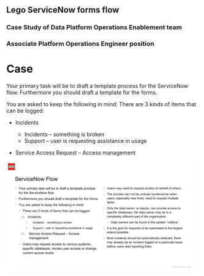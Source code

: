 ## Lego ServiceNow forms flow
### Case Study of Data Platform Operations Enablement team
### Associate Platform Operations Engineer position

# Case
Your primary task will be to draft a template process for the ServiceNow flow. Furthermore you should draft a template for the forms.

You are asked to keep the following in mind:
There are 3 kinds of items that can be logged:

* Incidents
  * Incidents – something is broken
  * Support – user is requesting assistance in usage

* Service Access Request – Access management

![](src/img/Requirements.JPG)
